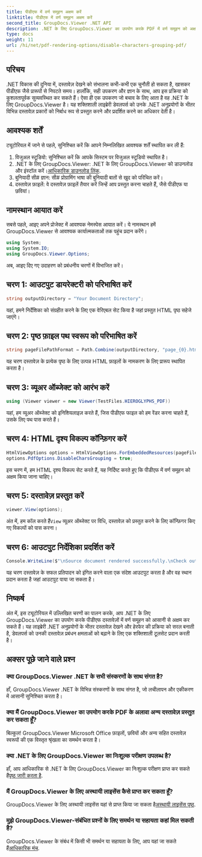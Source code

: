 ```yaml
---
title: पीडीएफ में वर्ण समूहन अक्षम करें
linktitle: पीडीएफ में वर्ण समूहन अक्षम करें
second_title: GroupDocs.Viewer .NET API
description: .NET के लिए GroupDocs.Viewer का उपयोग करके PDF में वर्ण समूहन को अक्षम करने का तरीका जानें। निर्बाध दस्तावेज़ प्रतिपादन के लिए हमारे चरण-दर-चरण ट्यूटोरियल का पालन करें।
type: docs
weight: 11
url: /hi/net/pdf-rendering-options/disable-characters-grouping-pdf/
---
```

## परिचय
.NET विकास की दुनिया में, दस्तावेज़ देखने को संभालना कभी-कभी एक चुनौती हो सकता है, खासकर पीडीएफ जैसे प्रारूपों से निपटते समय। हालाँकि, सही उपकरण और ज्ञान के साथ, आप इस प्रक्रिया को कुशलतापूर्वक सुव्यवस्थित कर सकते हैं। ऐसा ही एक उपकरण जो बचाव के लिए आता है वह .NET के लिए GroupDocs.Viewer है। यह शक्तिशाली लाइब्रेरी डेवलपर्स को उनके .NET अनुप्रयोगों के भीतर विभिन्न दस्तावेज़ प्रकारों को निर्बाध रूप से प्रस्तुत करने और प्रदर्शित करने का अधिकार देती है।
## आवश्यक शर्तें
ट्यूटोरियल में जाने से पहले, सुनिश्चित करें कि आपने निम्नलिखित आवश्यक शर्तें स्थापित कर ली हैं:
1. विजुअल स्टूडियो: सुनिश्चित करें कि आपके सिस्टम पर विजुअल स्टूडियो स्थापित है।
2.  .NET के लिए GroupDocs.Viewer: .NET के लिए GroupDocs.Viewer को डाउनलोड और इंस्टॉल करें।[आधिकारिक डाउनलोड लिंक](https://releases.groupdocs.com/viewer/net/).
3. बुनियादी सी# ज्ञान: सी# प्रोग्रामिंग भाषा की बुनियादी बातों से खुद को परिचित करें।
4. दस्तावेज़ फ़ाइलें: वे दस्तावेज़ फ़ाइलें तैयार करें जिन्हें आप प्रस्तुत करना चाहते हैं, जैसे पीडीएफ या छवियां।

## नामस्थान आयात करें
सबसे पहले, आइए अपने प्रोजेक्ट में आवश्यक नेमस्पेस आयात करें। ये नामस्थान हमें GroupDocs.Viewer से आवश्यक कार्यात्मकताओं तक पहुंच प्रदान करेंगे।

```csharp
using System;
using System.IO;
using GroupDocs.Viewer.Options;
```

अब, आइए दिए गए उदाहरण को प्रबंधनीय चरणों में विभाजित करें।
## चरण 1: आउटपुट डायरेक्टरी को परिभाषित करें
```csharp
string outputDirectory = "Your Document Directory";
```
यहां, हमने निर्देशिका को संग्रहीत करने के लिए एक वेरिएबल सेट किया है जहां प्रस्तुत HTML पृष्ठ सहेजे जाएंगे।
## चरण 2: पृष्ठ फ़ाइल पथ स्वरूप को परिभाषित करें
```csharp
string pageFilePathFormat = Path.Combine(outputDirectory, "page_{0}.html");
```
यह चरण दस्तावेज़ के प्रत्येक पृष्ठ के लिए उत्पन्न HTML फ़ाइलों के नामकरण के लिए प्रारूप स्थापित करता है।
## चरण 3: व्यूअर ऑब्जेक्ट को आरंभ करें
```csharp
using (Viewer viewer = new Viewer(TestFiles.HIEROGLYPHS_PDF))
```
यहां, हम व्यूअर ऑब्जेक्ट को इनिशियलाइज़ करते हैं, जिस पीडीएफ फाइल को हम रेंडर करना चाहते हैं, उसके लिए पथ पास करते हैं।
## चरण 4: HTML दृश्य विकल्प कॉन्फ़िगर करें
```csharp
HtmlViewOptions options = HtmlViewOptions.ForEmbeddedResources(pageFilePathFormat);
options.PdfOptions.DisableCharsGrouping = true;
```
इस चरण में, हम HTML दृश्य विकल्प सेट करते हैं, यह निर्दिष्ट करते हुए कि पीडीएफ में वर्ण समूहन को अक्षम किया जाना चाहिए।
## चरण 5: दस्तावेज़ प्रस्तुत करें
```csharp
viewer.View(options);
```
 अंत में, हम कॉल करते हैं`View` व्यूअर ऑब्जेक्ट पर विधि, दस्तावेज़ को प्रस्तुत करने के लिए कॉन्फ़िगर किए गए विकल्पों को पास करना।
## चरण 6: आउटपुट निर्देशिका प्रदर्शित करें
```csharp
Console.WriteLine($"\nSource document rendered successfully.\nCheck output in {outputDirectory}.");
```
यह चरण दस्तावेज़ के सफल प्रतिपादन को इंगित करने वाला एक संदेश आउटपुट करता है और वह स्थान प्रदान करता है जहां आउटपुट पाया जा सकता है।

## निष्कर्ष
अंत में, इस ट्यूटोरियल में उल्लिखित चरणों का पालन करके, आप .NET के लिए GroupDocs.Viewer का उपयोग करके पीडीएफ दस्तावेज़ों में वर्ण समूहन को आसानी से अक्षम कर सकते हैं। यह लाइब्रेरी .NET अनुप्रयोगों के भीतर दस्तावेज़ देखने और हेरफेर की प्रक्रिया को सरल बनाती है, डेवलपर्स को उनकी दस्तावेज़ प्रबंधन क्षमताओं को बढ़ाने के लिए एक शक्तिशाली टूलसेट प्रदान करती है।
## अक्सर पूछे जाने वाले प्रश्न
### क्या GroupDocs.Viewer .NET के सभी संस्करणों के साथ संगत है?
हाँ, GroupDocs.Viewer .NET के विभिन्न संस्करणों के साथ संगत है, जो लचीलापन और एकीकरण में आसानी सुनिश्चित करता है।
### क्या मैं GroupDocs.Viewer का उपयोग करके PDF के अलावा अन्य दस्तावेज़ प्रस्तुत कर सकता हूँ?
बिल्कुल! GroupDocs.Viewer Microsoft Office फ़ाइलों, छवियों और अन्य सहित दस्तावेज़ स्वरूपों की एक विस्तृत श्रृंखला का समर्थन करता है।
### क्या .NET के लिए GroupDocs.Viewer का निःशुल्क परीक्षण उपलब्ध है?
 हाँ, आप आधिकारिक से .NET के लिए GroupDocs.Viewer का निःशुल्क परीक्षण प्राप्त कर सकते हैं[पृष्ठ जारी करता है](https://releases.groupdocs.com/).
### मैं GroupDocs.Viewer के लिए अस्थायी लाइसेंस कैसे प्राप्त कर सकता हूँ?
GroupDocs.Viewer के लिए अस्थायी लाइसेंस यहां से प्राप्त किया जा सकता है[अस्थायी लाइसेंस पृष्ठ](https://purchase.groupdocs.com/temporary-license/).
### मुझे GroupDocs.Viewer-संबंधित प्रश्नों के लिए समर्थन या सहायता कहां मिल सकती है?
 GroupDocs.Viewer के संबंध में किसी भी समर्थन या सहायता के लिए, आप यहां जा सकते हैं[आधिकारिक मंच](https://forum.groupdocs.com/c/viewer/9).
